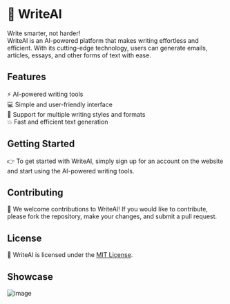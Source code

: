 # 📝 WriteAI
Write smarter, not harder!  
WriteAI is an AI-powered platform that makes writing effortless and efficient. With its cutting-edge technology, users can generate emails, articles, essays, and other forms of text with ease.

## Features
⚡️ AI-powered writing tools  
💻 Simple and user-friendly interface  
💼 Support for multiple writing styles and formats  
💥 Fast and efficient text generation  

## Getting Started
👉 To get started with WriteAI, simply sign up for an account on the website and start using the AI-powered writing tools.

## Contributing
🤝 We welcome contributions to WriteAI! If you would like to contribute, please fork the repository, make your changes, and submit a pull request.

## License
📜 WriteAI is licensed under the [MIT License](LICENSE.md).


## Showcase

![image](https://user-images.githubusercontent.com/99918741/218318628-6bfe980c-d32a-4f17-991e-123b378a030a.png)
